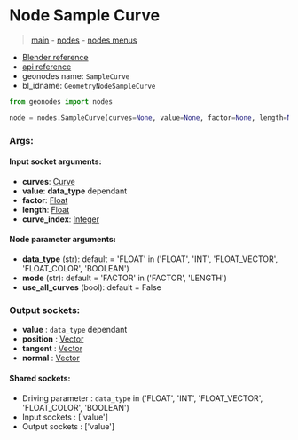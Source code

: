 # Node Sample Curve

> [main](../structure.md) - [nodes](nodes.md) - [nodes menus](nodes_menus.md)

- [Blender reference](https://docs.blender.org/manual/en/latest/modeling/geometry_nodes/curve/sample_curve.html)
- [api reference](https://docs.blender.org/api/current/bpy.types.GeometryNodeSampleCurve.html)
- geonodes name: `SampleCurve`
- bl_idname: `GeometryNodeSampleCurve`

```python
from geonodes import nodes

node = nodes.SampleCurve(curves=None, value=None, factor=None, length=None, curve_index=None, data_type='FLOAT', mode='FACTOR', use_all_curves=False)
```

### Args:

#### Input socket arguments:

- **curves**: [Curve](Curve.md)
- **value**: **data_type** dependant
- **factor**: [Float](Float.md)
- **length**: [Float](Float.md)
- **curve_index**: [Integer](Integer.md)

#### Node parameter arguments:

- **data_type** (str): default = 'FLOAT' in ('FLOAT', 'INT', 'FLOAT_VECTOR', 'FLOAT_COLOR', 'BOOLEAN')
- **mode** (str): default = 'FACTOR' in ('FACTOR', 'LENGTH')
- **use_all_curves** (bool): default = False

### Output sockets:

- **value** : ``data_type`` dependant
- **position** : [Vector](Vector.md)
- **tangent** : [Vector](Vector.md)
- **normal** : [Vector](Vector.md)

#### Shared sockets:

- Driving parameter : ``data_type`` in ('FLOAT', 'INT', 'FLOAT_VECTOR', 'FLOAT_COLOR', 'BOOLEAN')
- Input sockets  : ['value']
- Output sockets : ['value']
